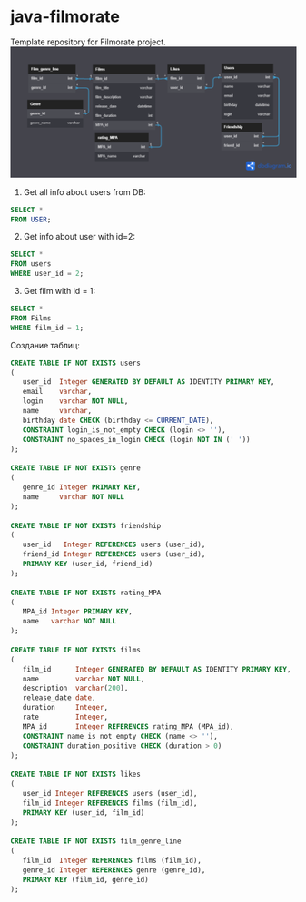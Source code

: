 # java-filmorate
Template repository for Filmorate project.
![Filmorate DB Scheme](https://github.com/Zazergel/java-filmorate/blob/main/DB%20Filmorate.png)

1. Get all info about users from DB:
 ```sql
 SELECT * 
 FROM USER;
 ```
2. Get info about user with id=2:
 ```sql
 SELECT * 
 FROM users 
 WHERE user_id = 2;
 ```
3. Get film with id = 1:
 ```sql
 SELECT * 
 FROM Films 
 WHERE film_id = 1;
 ```
 Создание таблиц:
 ```sql
 CREATE TABLE IF NOT EXISTS users
(
    user_id  Integer GENERATED BY DEFAULT AS IDENTITY PRIMARY KEY,
    email    varchar,
    login    varchar NOT NULL,
    name     varchar,
    birthday date CHECK (birthday <= CURRENT_DATE),
    CONSTRAINT login_is_not_empty CHECK (login <> ''),
    CONSTRAINT no_spaces_in_login CHECK (login NOT IN (' '))
);

CREATE TABLE IF NOT EXISTS genre
(
    genre_id Integer PRIMARY KEY,
    name     varchar NOT NULL
);

CREATE TABLE IF NOT EXISTS friendship
(
    user_id   Integer REFERENCES users (user_id),
    friend_id Integer REFERENCES users (user_id),
    PRIMARY KEY (user_id, friend_id)
);

CREATE TABLE IF NOT EXISTS rating_MPA
(
    MPA_id Integer PRIMARY KEY,
    name   varchar NOT NULL
);

CREATE TABLE IF NOT EXISTS films
(
    film_id      Integer GENERATED BY DEFAULT AS IDENTITY PRIMARY KEY,
    name         varchar NOT NULL,
    description  varchar(200),
    release_date date,
    duration     Integer,
    rate         Integer,
    MPA_id       Integer REFERENCES rating_MPA (MPA_id),
    CONSTRAINT name_is_not_empty CHECK (name <> ''),
    CONSTRAINT duration_positive CHECK (duration > 0)
);

CREATE TABLE IF NOT EXISTS likes
(
    user_id Integer REFERENCES users (user_id),
    film_id Integer REFERENCES films (film_id),
    PRIMARY KEY (user_id, film_id)
);

CREATE TABLE IF NOT EXISTS film_genre_line
(
    film_id  Integer REFERENCES films (film_id),
    genre_id Integer REFERENCES genre (genre_id),
    PRIMARY KEY (film_id, genre_id)
);

 ```
 
